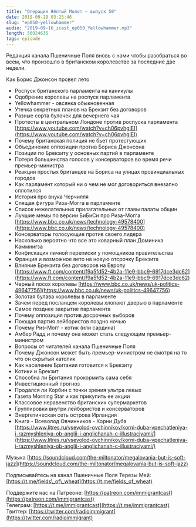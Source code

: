 ```yaml
---
title: "Операция Жёлтый Молот — выпуск 50"
date: 2019-09-19 03:25:46
slug: "ep050-yellowhammer"
audio: "2019-09-16_icast_ep050_Yellowhammer.mp3"
length: 56924635
tags: episode
---
```

Редакция канала Пшеничные Поля вновь с нами чтобы разобраться во всем, что произошло в британском королевстве за последние две недели.  
  
Как Борис Джонсон провел лето  
* Роспуск британского парламента на каникулы  
* Одобрение королевы на роспуск парламента  
* Yellowhammer - овсянка обыкновенная  
* Утечка секретных планов на Брекзит без договоров  
* Разные сорта булочек для вечернего чая  
* Протесты в центральном Лондоне против роспуска парламента [https://www.youtube.com/watch?v=ch06pvhgIEI](https://www.youtube.com/watch?v=ch06pvhgIEI)  
* Почему британская полиция не бьет протестующих  
* Объединение оппозиции против Бориса Джонсона  
* Позиции по Брекзиту у основных партий в парламенте  
* Потеря большинства голосов у консерваторов во время речи премьер-министра  
* Реакции простых британцев на Бориса на улицах провинциальных городов  
* Как парламент который ни о чем не мог договориться внезапно сплотился  
* История про внука Черчилля  
* Спящая фигура Риза-Могга в парламенте  
* Список нежелательных прилагательных от главы палаты общин  
* Лучшие мемы по версии БиБиСи про Риза-Могга [https://www.bbc.co.uk/news/technology-49578400](https://www.bbc.co.uk/news/technology-49578400)  
* Консерваторы голосующие против своего лидера  
* Насколько вероятно что все это коварный план Доминика Каммнигза  
* Конфискация личной переписки у помощников правительства  
* Франция и возможное вето на новую отсрочку Брекзита  
* Влияние Брекзита без договоров на Европу [https://www.ft.com/content/f9a5fd52-4b2a-11e9-bbc9-6917dce3dc62](https://www.ft.com/content/f9a5fd52-4b2a-11e9-bbc9-6917dce3dc62)  
* Черный посох королевы [https://www.bbc.co.uk/news/uk-politics-49647756](https://www.bbc.co.uk/news/uk-politics-49647756)  
* Золотая булава королевы в парламенте  
* Зачем перед посланцем королевы хлопают дверью в парламенте  
* Самое позднее закрытие парламента  
* Почему оппозиция против досрочных выборов  
* Поющая партия лейбористов поздно ночью  
* Почему Риз-Могг - котик (или сардина)  
* Амбер Радд и почему она может стать следующим премьер-министром  
* Вопросы от читателей канала Пшеничные Поля  
* Почему Джонсон может быть премьер-министром не смотря на то что он скрытый католик  
* Как население Британии готовится к Брекзиту  
* Котики и Брекзит  
* Способна ли Британия прокормить сама себя  
* Инвестиционный прогноз  
* Продался ли Корбин с точки зрения ультра левых  
* Газета Morning Star и как прикупить ее акции  
* Классовое неравенство британских супермаркетов  
* Группировки внутри лейбористов и консерваторов  
* Энергетическая сеть острова Ирландия  
* Книга - Всеволод Овчинников - Корни Дуба [https://www.litres.ru/vsevolod-ovchinnikov/korni-duba-vpechatleniya-i-razmyshleniya-ob-anglii-i-anglichanah-c-illustraciyami/](https://www.litres.ru/vsevolod-ovchinnikov/korni-duba-vpechatleniya-i-razmyshleniya-ob-anglii-i-anglichanah-c-illustraciyami/)  
  
Музыка [https://soundcloud.com/the-miltonator/megalovania-but-is-soft-jazz](https://soundcloud.com/the-miltonator/megalovania-but-is-soft-jazz)  
  
Подписывайтесь на канал Пшеничные Поля Терезы Мей: [https://t.me/fields\_of\_wheat](https://t.me/fields_of_wheat)  
  
Поддержите нас на Патреоне: [https://patreon.com/immigrantcast](https://patreon.com/immigrantcast)  
Телеграм: [https://t.me/immigrantcast](https://t.me/immigrantcast)  
Твиттер: [https://twitter.com/radioimmigrant](https://twitter.com/radioimmigrant)
